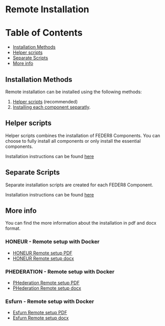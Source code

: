 # Remote Installation

Table of Contents
=================
  * [Installation Methods](#installation-methods)
  * [Helper scripts](#helper-scripts)
  * [Separate Scripts](#separate-scripts)
  * [More info](#more-info)
## Installation Methods
Remote installation can be installed using the following methods:
1. [Helper scripts](https://github.com/solventrix/Honeur-Setup/tree/master/remote-installation/helper-scripts) (recommended)
2. [Installing each component separatly](https://github.com/solventrix/Honeur-Setup/tree/master/remote-installation/separate-scripts).

## Helper scripts
Helper scripts combines the installation of FEDER8 Components. You can choose to fully install all components or only install the essential components.

Installation instructions can be found [here](https://github.com/solventrix/Honeur-Setup/tree/master/remote-installation/helper-scripts)

## Separate Scripts
Separate installation scripts are created for each FEDER8 Component.

Installation instructions can be found [here](https://github.com/solventrix/Honeur-Setup/tree/master/remote-installation/separate-scripts)

## More info

You can find the more information about the installation in pdf and docx format.

### HONEUR - Remote setup with Docker
- [HONEUR Remote setup PDF](https://github.com/solventrix/Honeur-Setup/raw/master/remote-installation/HONEUR%20local%20installation%20instructions.pdf)
- [HONEUR Remote setup docx](https://github.com/solventrix/Honeur-Setup/raw/master/remote-installation/HONEUR%20local%20installation%20instructions.docx)

### PHEDERATION - Remote setup with Docker
- [PHederation Remote setup PDF](https://github.com/solventrix/Honeur-Setup/raw/master/remote-installation/PHederation%20local%20installation%20instructions.pdf)
- [PHederation Remote setup docx](https://github.com/solventrix/Honeur-Setup/raw/master/remote-installation/PHederation%20local%20installation%20instructions.docx)

### Esfurn - Remote setup with Docker
- [Esfurn Remote setup PDF](https://github.com/solventrix/Honeur-Setup/raw/master/remote-installation/Esfurn%20local%20installation%20instructions.pdf)
- [Esfurn Remote setup docx](https://github.com/solventrix/Honeur-Setup/raw/master/remote-installation/Esfurn%20local%20installation%20instructions.docx)

